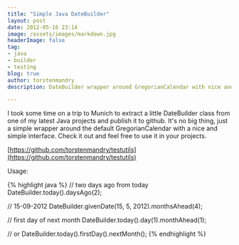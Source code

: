```yaml
---
title: "Simple Java DateBuilder"
layout: post
date: 2012-05-16 23:14
image: /assets/images/markdown.jpg
headerImage: false
tag:
- java
- builder
- testing
blog: true
author: torstenmandry
description: DateBuilder wrapper around GregorianCalendar with nice and simple interface 

---
```


I took some time on a trip to Munich to extract a little DateBuilder 
class from one of my latest Java projects and publish it to github. 
It's no big thing, just a simple wrapper around the default 
GregorianCalendar with a nice and simple interface. Check it out and 
feel free to use it in your projects.

[https://github.com/torstenmandry/testutils](https://github.com/torstenmandry/testutils)

Usage:

{% highlight java %}
// two days ago from today
DateBuilder.today().daysAgo(2);

// 15-09-2012
DateBuilder.givenDate(15, 5, 2012).monthsAhead(4);

// first day of next month
DateBuilder.today().day(1).monthAhead(1);

// or
DateBuilder.today().firstDay().nextMonth();
{% endhighlight %}